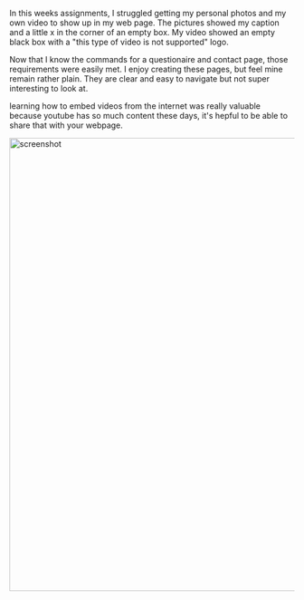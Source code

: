 In this weeks assignments, I struggled getting my personal photos and my own video to show up in my web page. The pictures showed my caption and a little x in the corner of an empty box. My video showed an empty black box with a "this type of video is not supported" logo.

Now that I know the commands for a questionaire and contact page, those requirements were easily met. I enjoy creating these pages, but feel mine remain rather plain. They are clear and easy to navigate but not super interesting to look at.

learning how to embed videos from the internet was really valuable because youtube has so much content these days, it's hepful to be able to share that with your webpage.

<img src = "images/HW 6 screenshot.jpg" alt = "screenshot" title = "screenshot" width = "800" height = "800">
